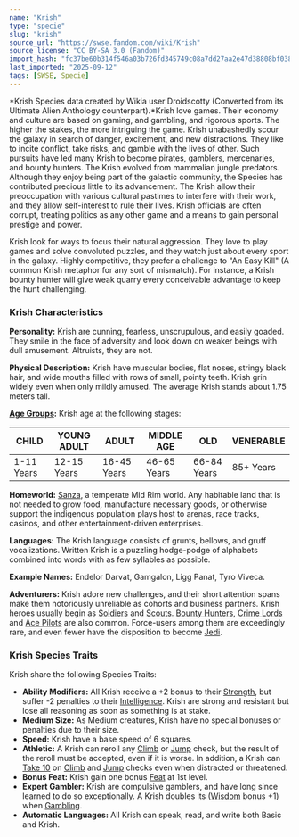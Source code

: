 ```yaml
---
name: "Krish"
type: "specie"
slug: "krish"
source_url: "https://swse.fandom.com/wiki/Krish"
source_license: "CC BY-SA 3.0 (Fandom)"
import_hash: "fc37be60b314f546a03b726fd345749c08a7dd27aa2e47d38808bf038f6fe3a6"
last_imported: "2025-09-12"
tags: [SWSE, Specie]
---
```

*Krish Species data created by Wikia user Droidscotty (Converted from its Ultimate Alien Anthology counterpart).*Krish love games. Their economy and culture are based on gaming, and gambling, and rigorous sports. The higher the stakes, the more intriguing the game. Krish unabashedly scour the galaxy in search of danger, excitement, and new distractions. They like to incite conflict, take risks, and gamble with the lives of other. Such pursuits have led many Krish to become pirates, gamblers, mercenaries, and bounty hunters.
The Krish evolved from mammalian jungle predators. Although they enjoy being part of the galactic community, the Species has contributed precious little to its advancement. The Krish allow their preoccupation with various cultural pastimes to interfere with their work, and they allow self-interest to rule their lives. Krish officials are often corrupt, treating politics as any other game and a means to gain personal prestige and power.

Krish look for ways to focus their natural aggression. They love to play games and solve convoluted puzzles, and they watch just about every sport in the galaxy. Highly competitive, they prefer a challenge to "An Easy Kill" (A common Krish metaphor for any sort of mismatch). For instance, a Krish bounty hunter will give weak quarry every conceivable advantage to keep the hunt challenging.

### Krish Characteristics
**Personality:** Krish are cunning, fearless, unscrupulous, and easily goaded. They smile in the face of adversity and look down on weaker beings with dull amusement. Altruists, they are not.

**Physical Description:** Krish have muscular bodies, flat noses, stringy black hair, and wide mouths filled with rows of small, pointy teeth. Krish grin widely even when only mildly amused. The average Krish stands about 1.75 meters tall.

**[Age Groups](https://swse.fandom.com/wiki/Age_Groups):** Krish age at the following stages:

| **CHILD** | **YOUNG ADULT** | **ADULT** | **MIDDLE AGE** | **OLD** | **VENERABLE** |
| --- | --- | --- | --- | --- | --- |
| 1-11 Years | 12-15 Years | 16-45 Years | 46-65 Years | 66-84 Years | 85+ Years |

**Homeworld:** [Sanza](https://swse.fandom.com/wiki/Sanza), a temperate Mid Rim world. Any habitable land that is not needed to grow food, manufacture necessary goods, or otherwise support the indigenous population plays host to arenas, race tracks, casinos, and other entertainment-driven enterprises.

**Languages:** The Krish language consists of grunts, bellows, and gruff vocalizations. Written Krish is a puzzling hodge-podge of alphabets combined into words with as few syllables as possible.

**Example Names:** Endelor Darvat, Gamgalon, Ligg Panat, Tyro Viveca.

**Adventurers:** Krish adore new challenges, and their short attention spans make them notoriously unreliable as cohorts and business partners. Krish heroes usually begin as [Soldiers](https://swse.fandom.com/wiki/Soldiers) and [Scouts](https://swse.fandom.com/wiki/Scouts). [Bounty Hunters](https://swse.fandom.com/wiki/Bounty_Hunters), [Crime Lords](https://swse.fandom.com/wiki/Crime_Lords) and [Ace Pilots](https://swse.fandom.com/wiki/Ace_Pilots) are also common. Force-users among them are exceedingly rare, and even fewer have the disposition to become [Jedi](https://swse.fandom.com/wiki/Jedi).

### Krish Species Traits
Krish share the following Species Traits:
- **Ability Modifiers:** All Krish receive a +2 bonus to their [Strength](https://swse.fandom.com/wiki/Strength), but suffer -2 penalties to their [Intelligence](https://swse.fandom.com/wiki/Intelligence). Krish are strong and resistant but lose all reasoning as soon as something is at stake.
- **Medium Size:** As Medium creatures, Krish have no special bonuses or penalties due to their size.
- **Speed:** Krish have a base speed of 6 squares.
- **Athletic:** A Krish can reroll any [Climb](https://swse.fandom.com/wiki/Climb) or [Jump](https://swse.fandom.com/wiki/Jump) check, but the result of the reroll must be accepted, even if it is worse. In addition, a Krish can [Take 10](https://swse.fandom.com/wiki/Take_10) on [Climb](https://swse.fandom.com/wiki/Climb) and [Jump](https://swse.fandom.com/wiki/Jump) checks even when distracted or threatened.
- **Bonus Feat:** Krish gain one bonus [Feat](https://swse.fandom.com/wiki/Feats) at 1st level.
- **Expert Gambler:** Krish are compulsive gamblers, and have long since learned to do so exceptionally. A Krish doubles its ([Wisdom](https://swse.fandom.com/wiki/Wisdom) bonus +1) when [Gambling](https://swse.fandom.com/wiki/Gambling).
- **Automatic Languages:** All Krish can speak, read, and write both Basic and Krish.
